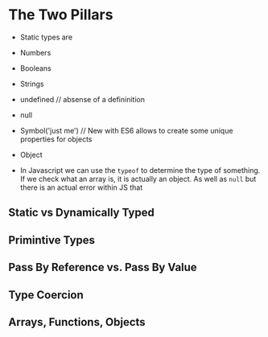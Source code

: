 # The Two Pillars

* Static types are

<!---->

* Numbers

* Booleans

* Strings

* undefined // absense of a defininition

* null

* Symbol('just me') // New with ES6 allows to create some unique properties for objects

* Object

* In Javascript we can use the `typeof` to determine the type of something. If we check what an array is, it is actually an object. As well as `null` but there is an actual error within JS that

## Static vs Dynamically Typed

## Primintive Types

## Pass By Reference vs. Pass By Value

## Type Coercion

## Arrays, Functions, Objects
